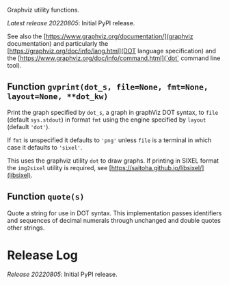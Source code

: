 Graphviz utility functions.

*Latest release 20220805*:
Initial PyPI release.

See also the [https://www.graphviz.org/documentation/](graphviz documentation)
and particularly the [https://graphviz.org/doc/info/lang.html](DOT language specification)
and the [https://www.graphviz.org/doc/info/command.html](`dot` command line tool).

## Function `gvprint(dot_s, file=None, fmt=None, layout=None, **dot_kw)`

Print the graph specified by `dot_s`, a graph in graphViz DOT syntax,
to `file` (default `sys.stdout`)
in format `fmt` using the engine specified by `layout` (default `'dot'`).

If `fmt` is unspecified it defaults to `'png'` unless `file`
is a terminal in which case it defaults to `'sixel'`.

This uses the graphviz utility `dot` to draw graphs.
If printing in SIXEL format the `img2sixel` utility is required,
see [https://saitoha.github.io/libsixel/](libsixel).

## Function `quote(s)`

Quote a string for use in DOT syntax.
This implementation passes identifiers and sequences of decimal numerals
through unchanged and double quotes other strings.

# Release Log



*Release 20220805*:
Initial PyPI release.
